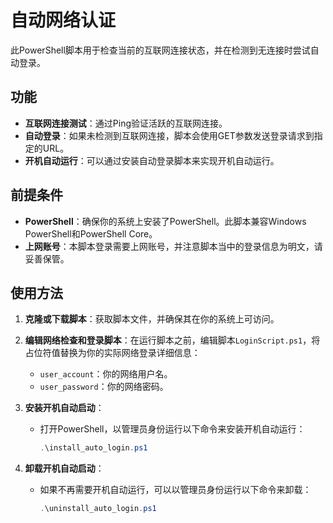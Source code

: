 # 自动网络认证

此PowerShell脚本用于检查当前的互联网连接状态，并在检测到无连接时尝试自动登录。

## 功能

- **互联网连接测试**：通过Ping验证活跃的互联网连接。
- **自动登录**：如果未检测到互联网连接，脚本会使用GET参数发送登录请求到指定的URL。
- **开机自动运行**：可以通过安装自动登录脚本来实现开机自动运行。

## 前提条件

- **PowerShell**：确保你的系统上安装了PowerShell。此脚本兼容Windows PowerShell和PowerShell Core。
- **上网账号**：本脚本登录需要上网账号，并注意脚本当中的登录信息为明文，请妥善保管。

## 使用方法

1. **克隆或下载脚本**：获取脚本文件，并确保其在你的系统上可访问。

2. **编辑网络检查和登录脚本**：在运行脚本之前，编辑脚本`LoginScript.ps1`，将占位符值替换为你的实际网络登录详细信息：
   - `user_account`：你的网络用户名。
   - `user_password`：你的网络密码。

3. **安装开机自动启动**：
   - 打开PowerShell，以管理员身份运行以下命令来安装开机自动运行：
     ```powershell
     .\install_auto_login.ps1
     ```

4. **卸载开机自动启动**：
   - 如果不再需要开机自动运行，可以以管理员身份运行以下命令来卸载：
     ```powershell
     .\uninstall_auto_login.ps1
     ```